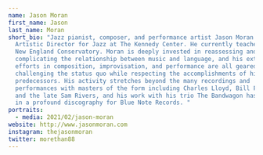 ```yaml
---
name: Jason Moran
first_name: Jason
last_name: Moran
short_bio: "Jazz pianist, composer, and performance artist Jason Moran is the
  Artistic Director for Jazz at The Kennedy Center. He currently teaches at the
  New England Conservatory. Moran is deeply invested in reassessing and
  complicating the relationship between music and language, and his extensive
  efforts in composition, improvisation, and performance are all geared towards
  challenging the status quo while respecting the accomplishments of his
  predecessors. His activity stretches beyond the many recordings and
  performances with masters of the form including Charles Lloyd, Bill Frisell,
  and the late Sam Rivers, and his work with his trio The Bandwagon has resulted
  in a profound discography for Blue Note Records. "
portraits:
  - media: 2021/02/jason-moran
website: http://www.jasonmoran.com
instagram: thejasonmoran
twitter: morethan88
---
```

